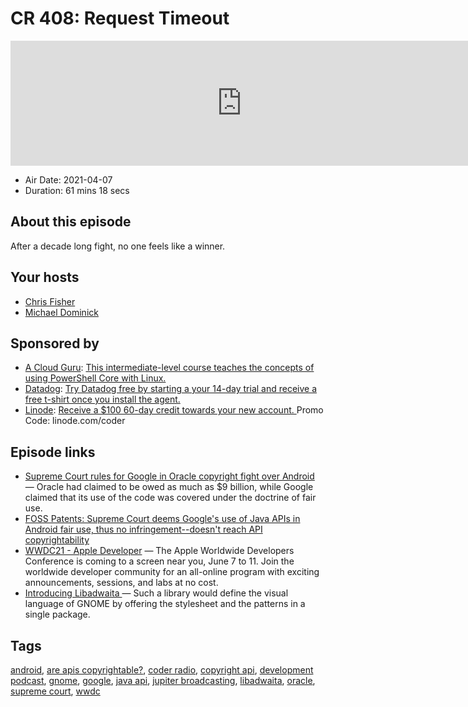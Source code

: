 # CR 408: Request Timeout

<iframe src="https://player.fireside.fm/v2/MLf2ZzhC+LMZTYsMe?theme=dark" width="740" height="200" frameborder="0" scrolling="no"></iframe>

* Air Date: 2021-04-07
* Duration: 61 mins 18 secs

## About this episode

After a decade long fight, no one feels like a winner.

## Your hosts
* [Chris Fisher](https://coder.show/hosts/chrislas)
* [Michael Dominick](https://coder.show/hosts/michael)

## Sponsored by

  * [A Cloud Guru](https://acloud.guru/overview/fa9c6558-85bb-4c14-b6a6-1b32a9c54232): [This intermediate-level course teaches the concepts of using PowerShell Core with Linux.](https://acloud.guru/overview/fa9c6558-85bb-4c14-b6a6-1b32a9c54232)
  * [Datadog](http://datadog.com/coderradio): [Try Datadog free by starting a your 14-day trial and receive a free t-shirt once you install the agent.](http://datadog.com/coderradio)
  * [Linode](https://linode.com/coder): [Receive a $100 60-day credit towards your new account. ](https://linode.com/coder) Promo Code: linode.com/coder



## Episode links

  * [Supreme Court rules for Google in Oracle copyright fight over Android](https://www.cnbc.com/2021/04/05/supreme-court-rules-in-googles-favor-in-copyright-dispute-with-oracle-over-android-software.html "Supreme Court rules for Google in Oracle copyright fight over Android") — Oracle had claimed to be owed as much as $9 billion, while Google claimed that its use of the code was covered under the doctrine of fair use.
  * [FOSS Patents: Supreme Court deems Google's use of Java APIs in Android fair use, thus no infringement--doesn't reach API copyrightability](http://www.fosspatents.com/2021/04/supreme-court-deems-googles-use-of-java.html "FOSS Patents: Supreme Court deems Google's use of Java APIs in Android fair use, thus no infringement--doesn't reach API copyrightability")
  * [WWDC21 - Apple Developer](https://developer.apple.com/wwdc21/ "WWDC21 - Apple Developer") — The Apple Worldwide Developers Conference is coming to a screen near you, June 7 to 11. Join the worldwide developer community for an all-online program with exciting announcements, sessions, and labs at no cost. 
  * [Introducing Libadwaita ](https://aplazas.pages.gitlab.gnome.org/blog/blog/2021/03/31/introducing-libadwaita.html "Introducing Libadwaita ") — Such a library would define the visual language of GNOME by offering the stylesheet and the patterns in a single package.



## Tags

[android](https://coder.show/tags/android), [are apis copyrightable?](https://coder.show/tags/are%20apis%20copyrightable%3F), [coder radio](https://coder.show/tags/coder%20radio), [copyright api](https://coder.show/tags/copyright%20api), [development podcast](https://coder.show/tags/development%20podcast), [gnome](https://coder.show/tags/gnome), [google](https://coder.show/tags/google), [java api](https://coder.show/tags/java%20api), [jupiter broadcasting](https://coder.show/tags/jupiter%20broadcasting), [libadwaita](https://coder.show/tags/libadwaita), [oracle](https://coder.show/tags/oracle), [supreme court](https://coder.show/tags/supreme%20court), [wwdc](https://coder.show/tags/wwdc)